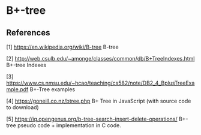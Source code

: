 ﻿# B+-tree

## References
[1] https://en.wikipedia.org/wiki/B-tree B-tree

[2] http://web.csulb.edu/~amonge/classes/common/db/B+TreeIndexes.html B+-tree Indexes

[3] https://www.cs.nmsu.edu/~hcao/teaching/cs582/note/DB2_4_BplusTreeExample.pdf B+-Tree examples

[4] https://goneill.co.nz/btree.php B+ Tree in JavaScript (with source code to download)

[5] https://iq.opengenus.org/b-tree-search-insert-delete-operations/ B+-tree pseudo code + implementation in C code.